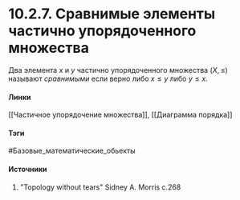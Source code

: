 # 10.2.7. Сравнимые элементы частично упорядоченного множества
Два элемента $x$ и $y$ частично упорядоченного множества $(X,\le)$ называют *сравнимыми* если верно либо $x\le y$ либо $y\le x$.
#### Линки
 [[Частичное упорядочение множества]],
 [[Диаграмма порядка]]
#### Тэги
 #Базовые_математические_обьекты 
#### Источники
1.  "Topology without tears" Sidney A. Morris c.268